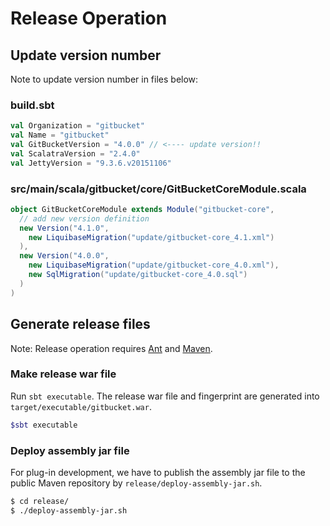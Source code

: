 Release Operation
========

Update version number
--------

Note to update version number in files below:

### build.sbt

```scala
val Organization = "gitbucket"
val Name = "gitbucket"
val GitBucketVersion = "4.0.0" // <---- update version!!
val ScalatraVersion = "2.4.0"
val JettyVersion = "9.3.6.v20151106"
```

### src/main/scala/gitbucket/core/GitBucketCoreModule.scala

```scala
object GitBucketCoreModule extends Module("gitbucket-core",
  // add new version definition
  new Version("4.1.0",
    new LiquibaseMigration("update/gitbucket-core_4.1.xml")
  ),
  new Version("4.0.0",
    new LiquibaseMigration("update/gitbucket-core_4.0.xml"),
    new SqlMigration("update/gitbucket-core_4.0.sql")
  )
)
```

Generate release files
--------

Note: Release operation requires [Ant](http://ant.apache.org/) and [Maven](https://maven.apache.org/).

### Make release war file

Run `sbt executable`. The release war file and fingerprint are generated into `target/executable/gitbucket.war`.

```bash
$sbt executable
```

### Deploy assembly jar file

For plug-in development, we have to publish the assembly jar file to the public Maven repository by `release/deploy-assembly-jar.sh`.

```bash
$ cd release/
$ ./deploy-assembly-jar.sh
```
